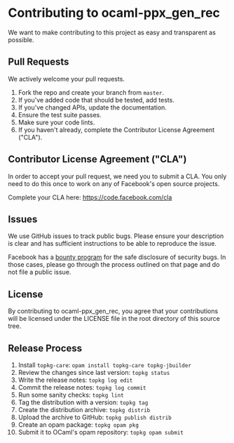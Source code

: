 # Contributing to ocaml-ppx_gen_rec

We want to make contributing to this project as easy and transparent as
possible.

## Pull Requests

We actively welcome your pull requests.

1. Fork the repo and create your branch from `master`.
2. If you've added code that should be tested, add tests.
3. If you've changed APIs, update the documentation.
4. Ensure the test suite passes.
5. Make sure your code lints.
6. If you haven't already, complete the Contributor License Agreement ("CLA").

## Contributor License Agreement ("CLA")

In order to accept your pull request, we need you to submit a CLA. You only need
to do this once to work on any of Facebook's open source projects.

Complete your CLA here: <https://code.facebook.com/cla>

## Issues

We use GitHub issues to track public bugs. Please ensure your description is
clear and has sufficient instructions to be able to reproduce the issue.

Facebook has a [bounty program](https://www.facebook.com/whitehat/) for the safe
disclosure of security bugs. In those cases, please go through the process
outlined on that page and do not file a public issue.

## License
By contributing to ocaml-ppx_gen_rec, you agree that your contributions will be
licensed under the LICENSE file in the root directory of this source tree.

## Release Process

1. Install `topkg-care`: `opam install topkg-care topkg-jbuilder`
2. Review the changes since last version: `topkg status`
3. Write the release notes: `topkg log edit`
4. Commit the release notes: `topkg log commit`
5. Run some sanity checks: `topkg lint`
6. Tag the distribution with a version: `topkg tag`
7. Create the distribution archive: `topkg distrib`
8. Upload the archive to GitHub: `topkg publish distrib`
9. Create an opam package: `topkg opam pkg`
10. Submit it to OCaml's opam repository: `topkg opam submit`
